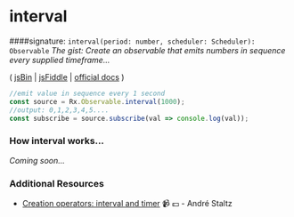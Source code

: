 # interval

####signature: `interval(period: number, scheduler: Scheduler): Observable`
*The gist: Create an observable that emits numbers in sequence every supplied timeframe...*

( [jsBin](http://jsbin.com/vigohomabo/1/edit?js,console) | [jsFiddle](https://jsfiddle.net/btroncone/x3mrwzr0/) | [official docs](http://reactivex.io/rxjs/class/es6/Observable.js~Observable.html#static-method-fromEvent) )

```js
//emit value in sequence every 1 second
const source = Rx.Observable.interval(1000);
//output: 0,1,2,3,4,5....
const subscribe = source.subscribe(val => console.log(val));
```

### How interval works...
*Coming soon...*


### Additional Resources
* [Creation operators: interval and timer](https://egghead.io/lessons/rxjs-creation-operators-interval-and-timer?course=rxjs-beyond-the-basics-creating-observables-from-scratch) :video_camera: :dollar: - André Staltz